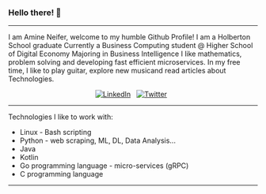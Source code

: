 ### Hello there! 👋

---

I am Amine Neifer, welcome to my humble Github Profile!
I am a Holberton School graduate
Currently a Business Computing student @ Higher School of Digital Economy Majoring in Business Intelligence
I like mathematics, problem solving and developing fast efficient microservices.
In my free time, I like to play guitar, explore new musicand read articles about Technologies. <br />


<div align="center">
<a href="https://www.linkedin.com/in/amine-neifer-907050194/" target="_blank"><img src="https://img.shields.io/badge/LinkedIn-%230077B5.svg?&style=flat-square&logo=linkedin&logoColor=white" alt="LinkedIn"></a> &nbsp; 
<a href="https://twitter.com/AmineNeifer/" target="_blank"><img src="https://img.shields.io/badge/Twitter-%231877F2.svg?&style=flat-square&logo=twitter&logoColor=white" alt="Twitter"></a> &nbsp;
</div>

---

Technologies I like to work with:

- Linux - Bash scripting
- Python - web scraping, ML, DL, Data Analysis...
- Java
- Kotlin
- Go programming language - micro-services (gRPC)
- C programming language

---


<!--
**AmineNeifer/AmineNeifer** is a ✨ _special_ ✨ repository because its `README.md` (this file) appears on your GitHub profile.

Here are some ideas to get you started:

- 🔭 I’m currently working on ...
- 🌱 I’m currently learning ...
- 👯 I’m looking to collaborate on ...
- 🤔 I’m looking for help with ...
- 💬 Ask me about ...
- 📫 How to reach me: ...
- 😄 Pronouns: ...
- ⚡ Fun fact: ...
-->
